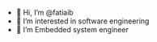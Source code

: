 - 👋 Hi, I’m @fatiaib
- 👀 I’m interested in software engineering 
- 🌱 I’m Embedded system engineer


<!---
fatiaib/fatiaib is a ✨ special ✨ repository because its `README.md` (this file) appears on your GitHub profile.
You can click the Preview link to take a look at your changes.
--->
